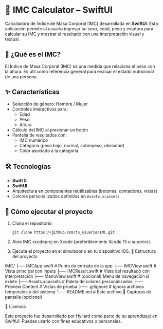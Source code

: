 # 📱 IMC Calculator – SwiftUI

Calculadora de Índice de Masa Corporal (IMC) desarrollada en **SwiftUI**. Esta aplicación permite al usuario ingresar su sexo, edad, peso y estatura para calcular su IMC y mostrar el resultado con una interpretación visual y textual.

## 🧮 ¿Qué es el IMC?

El Índice de Masa Corporal (IMC) es una medida que relaciona el peso con la altura. Es útil como referencia general para evaluar el estado nutricional de una persona.

## ✨ Características

- Selección de género: Hombre / Mujer
- Controles interactivos para:
  - Edad
  - Peso
  - Altura
- Cálculo del IMC al presionar un botón
- Pantalla de resultados con:
  - IMC numérico
  - Categoría (peso bajo, normal, sobrepeso, obesidad)
  - Color asociado a la categoría

## 🛠️ Tecnologías

- **Swift 5**
- **SwiftUI**
- Arquitectura en componentes reutilizables (botones, contadores, vistas)
- Colores personalizados definidos en `Assets.xcassets`

## 🚀 Cómo ejecutar el proyecto

1. Clona el repositorio:

   ```bash
   git clone https://github.com/tu_usuario/IMC.git

2. Abre IMC.xcodeproj en Xcode (preferiblemente Xcode 15 o superior).

3. Ejecuta el proyecto en el simulador o en tu dispositivo iOS.
📂 Estructura del proyecto

IMC/
├── IMCApp.swift           # Punto de entrada de la app
├── IMCView.swift          # Vista principal con inputs
├── IMCResult.swift        # Vista del resultado con interpretación
├── MenuView.swift         # (opcional) Menú de navegación si existe
├── Assets.xcassets        # Paleta de colores personalizados
├── Preview Content        # Vistas de prueba
├── .gitignore             # Ignora archivos temporales y del sistema
└── README.md              # Este archivo
🎨 Capturas de pantalla (opcional)


📄 Licencia

Este proyecto fue desarrollado por Hyliard como parte de su aprendizaje en SwiftUI. Puedes usarlo con fines educativos o personales.
